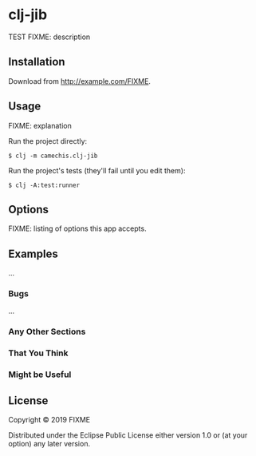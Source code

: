 # clj-jib
TEST
FIXME: description

## Installation

Download from http://example.com/FIXME.

## Usage

FIXME: explanation

Run the project directly:

    $ clj -m camechis.clj-jib

Run the project's tests (they'll fail until you edit them):

    $ clj -A:test:runner

## Options

FIXME: listing of options this app accepts.

## Examples

...

### Bugs

...

### Any Other Sections
### That You Think
### Might be Useful

## License

Copyright © 2019 FIXME

Distributed under the Eclipse Public License either version 1.0 or (at
your option) any later version.
